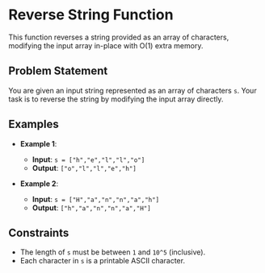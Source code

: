# Reverse String Function

This function reverses a string provided as an array of characters, modifying the input array in-place with O(1) extra memory.

## Problem Statement
You are given an input string represented as an array of characters `s`. Your task is to reverse the string by modifying the input array directly.

## Examples

- **Example 1**:
  - **Input**: `s = ["h","e","l","l","o"]`
  - **Output**: `["o","l","l","e","h"]`

- **Example 2**:
  - **Input**: `s = ["H","a","n","n","a","h"]`
  - **Output**: `["h","a","n","n","a","H"]`

## Constraints
- The length of `s` must be between `1` and `10^5` (inclusive).
- Each character in `s` is a printable ASCII character.

